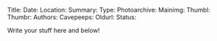 Title:
Date:
Location:
Summary:
Type:
Photoarchive:
Mainimg:
Thumbl:
Thumbr:
Authors:
Cavepeeps:
Oldurl:
Status:

Write your stuff here and below!

<!---
delete this before posting because it will appear as a html comment

METADATA:

Title: Title of the trip, i.e Wales III or Yorkshire IV or France

Date: Date in YYYY-MM-DD format

Location: Location of trip i.e Yorkshire, Wales, or France. This sets the folder the article is sorted into mostly. Put "index" for anouncenement type things.

Summary: The short blurb that will appear on the main page

Type: Usually either 'trip' or 'tour' depending on the trip report type. stickyindex for the main calender item on the index page or index for announcements.

Photoarchive: Delete for no photo archive, leave blank for autogenerated location (will not work for NZ subsite), or type a custom path for the archive (../photo_archive/newzealand/YYYY-MM-DD%20-%20Placename). You will have to make this folder and populate it yourself.

Mainimg: filename including extension of image in photoarchive folder to display in the article, leave blank for no image.

Thumbl: filename including extension of image in photoarchive folder to display as the left thumbnail on the main index page

Thumbr: same but the right thumbnail

Author: The authors of the article, seperated by commas e.g. "Stores Gnomes, Stores Mice"

Cavepeeps: A list of the trips that happened. Normal trips and through trips supported. Format as below:
DATE=YYYY-MM-DD; CAVE=Cave 1; PEOPLE=Person 1, Person 2, Person 3, Person 4;
DATE=YYYY-MM-DD; CAVE=Cave 2 > Cave 3; PEOPLE=Person 1, Person 2, Person 3, Person 4;
Each entry should be on a new line and lines after the first 1 should be indented by more than 4 spaces (essetially match up the start of the entries).

Oldurl: If this is an old trip report being converted copy the caving url from /rcc/ e.g /rcc/caving/place/YYYY-MM-DD-place.php and write it here.

Status: Set this to "draft" if you don't want it to appear on the site yet or delete entirely if you do

OTHER STUFF:

There is a plugin active to allow easy inline posting of images. Similar to the way links work in standard markdown:
{"Caption Goes Here Or Not" left}("filename.jpg")
Within the curly braces on the left there is a caption in quotes, this is optional. There is also an alignment (left) on the right which can be left/right/center. In the round braces on the right is the url in quotes of the image. This will link to photos in the specified photoarchive (i.e just use the filename!).
If you want to link to images outside of the photoarchive then put an exclamation mark after the first curly brace:
{!"Caption Goes Here Or Not" left}("www.external.com/image.jpg")

delete this before posting because it will appear as a html comment
--->

